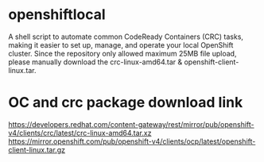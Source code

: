 # openshiftlocal
A shell script to automate common CodeReady Containers (CRC) tasks, making it easier to set up, manage, and operate your local OpenShift cluster.
Since the repository only allowed maximum 25MB file upload, please manually download the crc-linux-amd64.tar & openshift-client-linux.tar.

# OC and crc package download link
https://developers.redhat.com/content-gateway/rest/mirror/pub/openshift-v4/clients/crc/latest/crc-linux-amd64.tar.xz
https://mirror.openshift.com/pub/openshift-v4/clients/ocp/latest/openshift-client-linux.tar.gz
